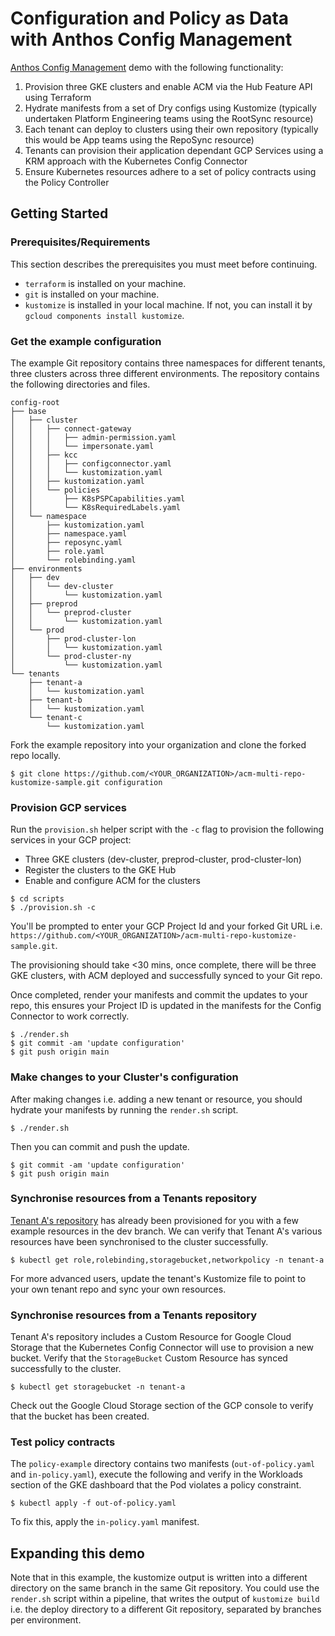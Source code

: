 # Configuration and Policy as Data with Anthos Config Management

[Anthos Config Management](https://cloud.google.com/anthos/config-management) demo with the following functionality:

1. Provision three GKE clusters and enable ACM via the Hub Feature API using Terraform
2. Hydrate manifests from a set of Dry configs using Kustomize (typically undertaken Platform Engineering teams using the RootSync resource)
3. Each tenant can deploy to clusters using their own repository (typically this would be App teams using the RepoSync resource)
4. Tenants can provision their application dependant GCP Services using a KRM approach with the Kubernetes Config Connector
5. Ensure Kubernetes resources adhere to a set of policy contracts using the Policy Controller

## Getting Started

### Prerequisites/Requirements
This section describes the prerequisites you must meet before continuing.
- `terraform` is installed on your machine.
- `git` is installed on your machine.
- `kustomize` is installed in your local machine. If not, you can install it by `gcloud components install kustomize`.

### Get the example configuration
The example Git repository contains three namespaces for different tenants, three clusters across three different environments. The repository contains the following directories and files.
```
config-root
├── base
│   ├── cluster
│   │   ├── connect-gateway
│   │   │   ├── admin-permission.yaml
│   │   │   └── impersonate.yaml
│   │   ├── kcc
│   │   │   ├── configconnector.yaml
│   │   │   └── kustomization.yaml
│   │   ├── kustomization.yaml
│   │   └── policies
│   │       ├── K8sPSPCapabilities.yaml
│   │       └── K8sRequiredLabels.yaml
│   └── namespace
│       ├── kustomization.yaml
│       ├── namespace.yaml
│       ├── reposync.yaml
│       ├── role.yaml
│       └── rolebinding.yaml
├── environments
│   ├── dev
│   │   └── dev-cluster
│   │       └── kustomization.yaml
│   ├── preprod
│   │   └── preprod-cluster
│   │       └── kustomization.yaml
│   └── prod
│       ├── prod-cluster-lon
│       │   └── kustomization.yaml
│       └── prod-cluster-ny
│           └── kustomization.yaml
└── tenants
    ├── tenant-a
    │   └── kustomization.yaml
    ├── tenant-b
    │   └── kustomization.yaml
    └── tenant-c
        └── kustomization.yaml
```

Fork the example repository into your organization and clone the forked repo locally.

```
$ git clone https://github.com/<YOUR_ORGANIZATION>/acm-multi-repo-kustomize-sample.git configuration
```

### Provision GCP services

Run the `provision.sh` helper script with the `-c` flag to provision the following services in your GCP project:
- Three GKE clusters (dev-cluster, preprod-cluster, prod-cluster-lon)
- Register the clusters to the GKE Hub
- Enable and configure ACM for the clusters

```
$ cd scripts
$ ./provision.sh -c
```

You'll be prompted to enter your GCP Project Id and your forked Git URL i.e. `https://github.com/<YOUR_ORGANIZATION>/acm-multi-repo-kustomize-sample.git`.

The provisioning should take <30 mins, once complete, there will be three GKE clusters, with ACM deployed and successfully synced to your Git repo.

Once completed, render your manifests and commit the updates to your repo, this ensures your Project ID is updated in the manifests for the Config Connector to work correctly. 

```
$ ./render.sh
$ git commit -am 'update configuration'
$ git push origin main
```

### Make changes to your Cluster's configuration

After making changes i.e. adding a new tenant or resource, you should hydrate your manifests by running the `render.sh` script.
```
$ ./render.sh
```

Then you can commit and push the update.

```
$ git commit -am 'update configuration'
$ git push origin main
```

### Synchronise resources from a Tenants repository

[Tenant A's repository](https://github.com/ejmadkins/acm-multi-repo-tenant-a) has already been provisioned for you with a few example resources in the dev branch.  We can verify that Tenant A's various resources have been synchronised to the cluster successfully.

```
$ kubectl get role,rolebinding,storagebucket,networkpolicy -n tenant-a
```

For more advanced users, update the tenant's Kustomize file to point to your own tenant repo and sync your own resources.

### Synchronise resources from a Tenants repository

Tenant A's repository includes a Custom Resource for Google Cloud Storage that the Kubernetes Config Connector will use to provision a new bucket.  Verify that the `StorageBucket` Custom Resource has synced successfully to the cluster.

```
$ kubectl get storagebucket -n tenant-a
```

Check out the Google Cloud Storage section of the GCP console to verify that the bucket has been created.

### Test policy contracts

The `policy-example` directory contains two manifests (`out-of-policy.yaml` and `in-policy.yaml`), execute the following and verify in the Workloads section of the GKE dashboard that the Pod violates a policy constraint.

```
$ kubectl apply -f out-of-policy.yaml
```

To fix this, apply the `in-policy.yaml` manifest.

## Expanding this demo

Note that in this example, the kustomize output is written into a different directory on the same branch in the same Git repository. You could use the `render.sh` script within a pipeline, that writes the output of `kustomize build` i.e. the deploy directory to a different Git repository, separated by branches per environment.

